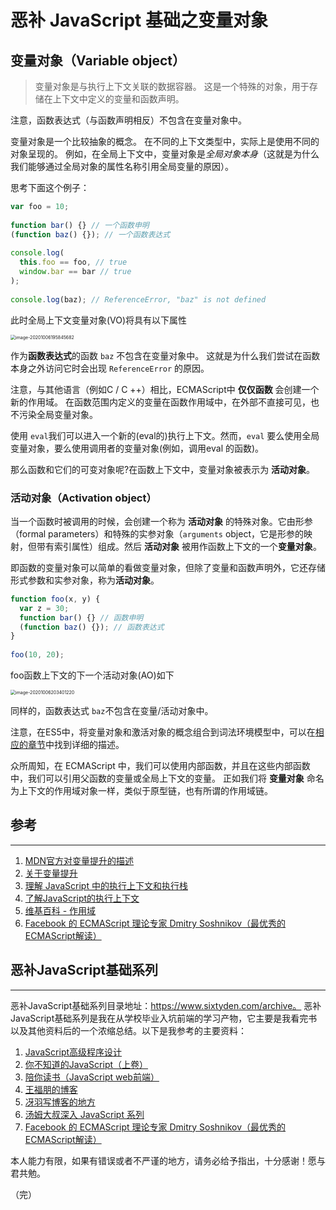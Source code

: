 # 恶补 JavaScript 基础之变量对象

## 变量对象（Variable object）

> 变量对象是与执行上下文关联的数据容器。 这是一个特殊的对象，用于存储在上下文中定义的变量和函数声明。

注意，函数表达式（与函数声明相反）不包含在变量对象中。

变量对象是一个比较抽象的概念。 在不同的上下文类型中，实际上是使用不同的对象呈现的。 例如，在全局上下文中，变量对象是*全局对象本身*（这就是为什么我们能够通过全局对象的属性名称引用全局变量的原因）。

思考下面这个例子：

``` JavaScript
var foo = 10;
 
function bar() {} // 一个函数申明
(function baz() {}); // 一个函数表达式
 
console.log(
  this.foo == foo, // true
  window.bar == bar // true
);
 
console.log(baz); // ReferenceError, "baz" is not defined
```

此时全局上下文变量对象(VO)将具有以下属性

<img src="https://lib.sixtyden.com/typoraimage-20201006195845682.png" alt="image-20201006195845682" style="zoom:50%;" />



作为**函数表达式**的函数 `baz` 不包含在变量对象中。 这就是为什么我们尝试在函数本身之外访问它时会出现 `ReferenceError` 的原因。

注意，与其他语言（例如C / C ++）相比，ECMAScript中 **仅仅函数** 会创建一个新的作用域。 在函数范围内定义的变量在函数作用域中，在外部不直接可见，也不污染全局变量对象。

使用 `eval`我们可以进入一个新的(eval的)执行上下文。然而，`eval` 要么使用全局变量对象，要么使用调用者的变量对象(例如，调用eval 的函数)。

那么函数和它们的可变对象呢?在函数上下文中，变量对象被表示为 **活动对象**。

### 活动对象（Activation object）

当一个函数时被调用的时候，会创建一个称为 **活动对象** 的特殊对象。它由形参（formal parameters）和特殊的实参对象（`arguments` object，它是形参的映射，但带有索引属性）组成。然后 **活动对象** 被用作函数上下文的一个**变量对象**。

即函数的变量对象可以简单的看做变量对象，但除了变量和函数声明外，它还存储形式参数和实参对象，称为**活动对象**。

``` javascript
function foo(x, y) {
  var z = 30;
  function bar() {} // 函数申明
  (function baz() {}); // 函数表达式
}
 
foo(10, 20);
```

foo函数上下文的下一个活动对象(AO)如下

<img src="https://lib.sixtyden.com/typoraimage-20201006203401220.png" alt="image-20201006203401220" style="zoom:50%;" />

同样的，函数表达式 `baz`不包含在变量/活动对象中。

注意，在ES5中，将变量对象和激活对象的概念组合到词法环境模型中，可以在[相应的章节](http://dmitrysoshnikov.com/ecmascript/es5-chapter-3-2-lexical-environments-ecmascript-implementation/)中找到详细的描述。

 众所周知，在 ECMAScript 中，我们可以使用内部函数，并且在这些内部函数中，我们可以引用父函数的变量或全局上下文的变量。 正如我们将 **变量对象** 命名为上下文的作用域对象一样，类似于原型链，也有所谓的作用域链。

## 参考

------

1. [MDN官方对变量提升的描述](https://developer.mozilla.org/en-US/docs/Web/JavaScript/Guide/Grammar_and_Types#Variable_hoisting)
2. [关于变量提升](https://stackoverflow.com/questions/31219420/are-variables-declared-with-let-or-const-not-hoisted-in-es6#)
3. [理解 JavaScript 中的执行上下文和执行栈](https://juejin.im/post/5ba32171f265da0ab719a6d7)
4. [了解JavaScript的执行上下文](https://yanhaijing.com/javascript/2014/04/29/what-is-the-execution-context-in-javascript/)
5. [维基百科 - 作用域](https://zh.wikipedia.org/wiki/作用域)
6. [Facebook 的 ECMAScript 理论专家 Dmitry Soshnikov（最优秀的ECMAScript解读）](http://dmitrysoshnikov.com/ecmascript/javascript-the-core/#execution-context-stack)

## 恶补JavaScript基础系列

------

恶补JavaScript基础系列目录地址：https://www.sixtyden.com/archive。
恶补JavaScript基础系列是我在从学校毕业入坑前端的学习产物，它主要是我看完书以及其他资料后的一个浓缩总结。以下是我参考的主要资料：

1. [JavaScript高级程序设计](https://book.douban.com/subject/10546125/)
2. [你不知道的JavaScript（上卷）](https://book.douban.com/subject/26351021/)
3. [陪你读书（JavaScript web前端）](https://www.ximalaya.com/jiaoyu/3740790/)
4. [王福朋的博客](https://www.cnblogs.com/wangfupeng1988/tag/javascript/)
5. [冴羽写博客的地方](https://github.com/mqyqingfeng/Blog)
6. [汤姆大叔深入 JavaScript 系列](https://www.cnblogs.com/TomXu/archive/2011/12/15/2288411.html)
7. [Facebook 的 ECMAScript 理论专家 Dmitry Soshnikov（最优秀的ECMAScript解读）](http://dmitrysoshnikov.com/ecmascript/javascript-the-core/)

本人能力有限，如果有错误或者不严谨的地方，请务必给予指出，十分感谢！愿与君共勉。

（完）